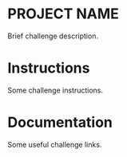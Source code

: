 # PROJECT NAME

Brief challenge description.

# Instructions

Some challenge instructions.

# Documentation

Some useful challenge links.
